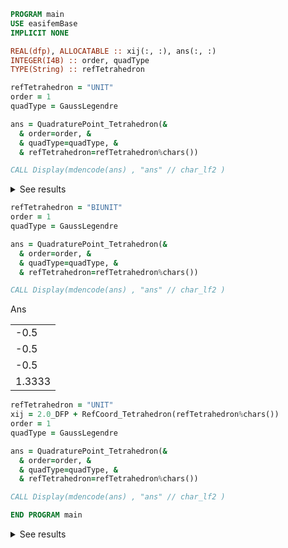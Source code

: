 ```fortran
PROGRAM main
USE easifemBase
IMPLICIT NONE

REAL(dfp), ALLOCATABLE :: xij(:, :), ans(:, :)
INTEGER(I4B) :: order, quadType
TYPE(String) :: refTetrahedron

refTetrahedron = "UNIT"
order = 1
quadType = GaussLegendre

ans = QuadraturePoint_Tetrahedron(&
  & order=order, &
  & quadType=quadType, &
  & refTetrahedron=refTetrahedron%chars())

CALL Display(mdencode(ans) , "ans" // char_lf2 )

```

<details>
<summary>See results</summary>
<div>


Ans

|  | 
|  --- | 
| 0.25 | 
| 0.25 | 
| 0.25 | 
| 0.16667 | 

</div>
</details>

```fortran
refTetrahedron = "BIUNIT"
order = 1
quadType = GaussLegendre

ans = QuadraturePoint_Tetrahedron(&
  & order=order, &
  & quadType=quadType, &
  & refTetrahedron=refTetrahedron%chars())

CALL Display(mdencode(ans) , "ans" // char_lf2 )
```

Ans

|  | 
|  --- | 
| -0.5 | 
| -0.5 | 
| -0.5 | 
| 1.3333 | 

```fortran
refTetrahedron = "UNIT"
xij = 2.0_DFP + RefCoord_Tetrahedron(refTetrahedron%chars())
order = 1
quadType = GaussLegendre

ans = QuadraturePoint_Tetrahedron(&
  & order=order, &
  & quadType=quadType, &
  & refTetrahedron=refTetrahedron%chars())

CALL Display(mdencode(ans) , "ans" // char_lf2 )

END PROGRAM main

```

<details>
<summary>See results</summary>
<div>

Ans

|  | 
|  --- | 
| 0.25 | 
| 0.25 | 
| 0.25 | 
| 0.16667 | 

</div>
</details>


